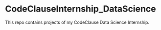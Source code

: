 # CodeClauseInternship_DataScience
This repo contains projects of my CodeClause Data Science Internship.
